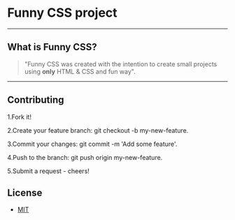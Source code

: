 # Funny CSS project

----
## What is Funny CSS?


> "Funny CSS was created with the intention to create small projects using **only** HTML & CSS and fun way".

----
## Contributing

1.Fork it!

2.Create your feature branch: git checkout -b my-new-feature.

3.Commit your changes: git commit -m 'Add some feature'.

4.Push to the branch: git push origin my-new-feature.

5.Submit a request - cheers!

## License
* [MIT](https://opensource.org/licenses/MIT)
